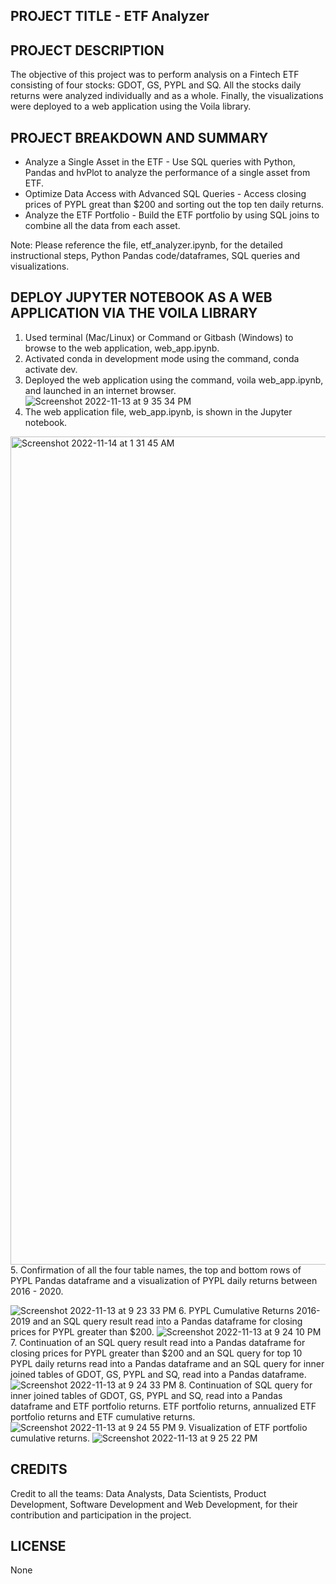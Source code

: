 ## PROJECT TITLE - ETF Analyzer

## PROJECT DESCRIPTION 
The objective of this project was to perform analysis on a Fintech ETF consisting of four stocks: GDOT, GS, PYPL and SQ. All the stocks daily returns were analyzed individually and as a whole.  Finally, the visualizations were deployed to a web application using the Voila library.

## PROJECT BREAKDOWN AND SUMMARY

<ul>
  <li>Analyze a Single Asset in the ETF - Use SQL queries with Python, Pandas and hvPlot to analyze the performance of a single asset from ETF.</li> 
  <li>Optimize Data Access with Advanced SQL Queries - Access closing prices of PYPL great than $200 and sorting out the top ten daily returns.</li> 
  <li>Analyze the ETF Portfolio - Build the ETF portfolio by using SQL joins to combine all the data from each asset.</li>
</ul>
Note: Please reference the file, etf_analyzer.ipynb, for the detailed instructional steps, Python Pandas code/dataframes, SQL queries and visualizations.<br>

## DEPLOY JUPYTER NOTEBOOK AS A WEB APPLICATION VIA THE VOILA LIBRARY

 1. Used terminal (Mac/Linux) or Command or Gitbash (Windows) to browse to the web application, web_app.ipynb.  
 2. Activated conda in development mode using the command, conda activate dev.
 3. Deployed the web application using the command, voila web_app.ipynb, and launched in an internet browser.
![Screenshot 2022-11-13 at 9 35 34 PM](https://user-images.githubusercontent.com/111409358/201619723-5fef79b0-e182-48ff-842a-a2c55d7d9fd6.png)
 4. The web application file, web_app.ipynb, is shown in the Jupyter notebook. 
<img width="1325" alt="Screenshot 2022-11-14 at 1 31 45 AM" src="https://user-images.githubusercontent.com/111409358/201625036-bc0624cb-ee5c-48f4-9ff7-294a8ca8f115.png">
 5. Confirmation of all the four table names, the top and bottom rows of PYPL Pandas dataframe and a visualization of PYPL daily returns between 2016 - 2020.<br>
 
![Screenshot 2022-11-13 at 9 23 33 PM](https://user-images.githubusercontent.com/111409358/201625631-d18c8cb2-92f6-4d16-869e-a1c336d82fd9.png)
 6. PYPL Cumulative Returns 2016- 2019 and an SQL query result read into a Pandas dataframe for closing prices for PYPL greater than $200.
![Screenshot 2022-11-13 at 9 24 10 PM](https://user-images.githubusercontent.com/111409358/201626100-a12d2ee6-5013-4345-b60b-5dad502033e3.png)
 7. Continuation of an SQL query result read into a Pandas dataframe for closing prices for PYPL greater than $200 and an SQL query for top 10 PYPL daily returns read into a Pandas dataframe and an SQL query for inner joined tables of GDOT, GS, PYPL and SQ, read into a Pandas dataframe.
 ![Screenshot 2022-11-13 at 9 24 33 PM](https://user-images.githubusercontent.com/111409358/201626117-aa0f575c-8dff-445f-b7f4-c91a5baa94f4.png)
 8. Continuation of SQL query for inner joined tables of GDOT, GS, PYPL and SQ, read into a Pandas dataframe and ETF portfolio returns. ETF portfolio returns, annualized ETF portfolio returns and ETF cumulative returns. 
![Screenshot 2022-11-13 at 9 24 55 PM](https://user-images.githubusercontent.com/111409358/201626140-cccf3374-ae3e-4534-b1d3-2397598482e2.png)
 9. Visualization of ETF portfolio cumulative returns.
![Screenshot 2022-11-13 at 9 25 22 PM](https://user-images.githubusercontent.com/111409358/201626164-cccd0cb2-edad-4c2f-aee4-c7a512c75fe2.png)

## CREDITS
Credit to all the teams: Data Analysts, Data Scientists, Product Development, Software Development and Web Development, for their contribution and participation in the project.

## LICENSE
None


